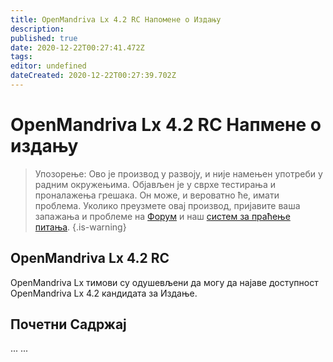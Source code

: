 ```yaml
---
title: OpenMandriva Lx 4.2 RC Напомене о Издању
description: 
published: true
date: 2020-12-22T00:27:41.472Z
tags: 
editor: undefined
dateCreated: 2020-12-22T00:27:39.702Z
---
```


# OpenMandriva Lx 4.2 RC Напмене о издању

> Упозорење: Ово је производ у развоју, и није намењен употреби у радним окружењима. Објављен је у сврхе тестирања и проналажења грешака. Он може, и вероватно ће, имати проблема. Уколико преузмете овај производ, пријавите ваша запажања и проблеме на [Форум](http://forum.openmandriva.org/) и наш [систем за праћење питања](http://issues.openmandriva.org/).
{.is-warning}


## OpenMandriva Lx 4.2 RC
OpenMandriva Lx тимови су одушевљени да могу да најаве доступност OpenMandriva Lx 4.2 кандидата за Издање.


## Почетни Садржај
...
... 

